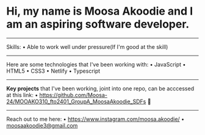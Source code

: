 
# Hi, my name is Moosa Akoodie and I am an aspiring software developer.

***

Skills:
• Able to work well under pressure(If I'm good at the skill)

***

Here are some technologies that I've been working with:
• JavaScript
• HTML5
• CSS3
• Netlify
• Typescript

*** 

**Key projects** that I've been working, joint into one repo, can be acccessed at this link:
• https://github.com/Moosa-24/MOOAKO310_fto2401_GroupA_MoosaAkoodie_SDFs 🚀

***

Reach out to me here:
• https://www.instagram.com/moosa.akoodie/
• moosaakoodie3@gmail.com
